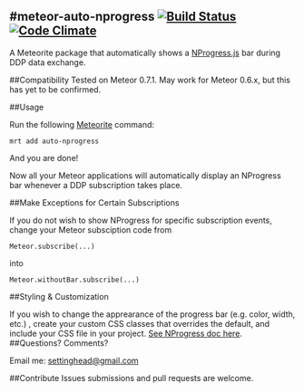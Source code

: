 #meteor-auto-nprogress [![Build Status](https://travis-ci.org/settinghead/meteor-auto-nprogress.png?branch=master)](https://travis-ci.org/settinghead/meteor-auto-nprogress) [![Code Climate](https://codeclimate.com/github/settinghead/meteor-auto-nprogress.png)](https://codeclimate.com/github/settinghead/meteor-auto-nprogress)
--------------------------

A Meteorite package that automatically shows a [NProgress.js](http://ricostacruz.com/nprogress/) bar during DDP data exchange.

##Compatibility
Tested on Meteor 0.7.1. May work for Meteor 0.6.x, but this has yet to be confirmed.

##Usage

Run the following [Meteorite](https://github.com/oortcloud/meteorite) command: 

    mrt add auto-nprogress


And you are done! 

Now all your Meteor applications will automatically display an NProgress bar whenever a DDP subscription takes place.

##Make Exceptions for Certain Subscriptions

If you do not wish to show NProgress for specific subscription events, change your Meteor subsciption code from 

    Meteor.subscribe(...)
    
into

    Meteor.withoutBar.subscribe(...)
    
##Styling & Customization

If you wish to change the apprearance of the progress bar (e.g. color, width, etc.) , create your custom CSS classes that overrides the default, and include your CSS file in your project. [See NProgress doc here](https://github.com/rstacruz/nprogress/#customization).
##Questions? Comments?

Email me: <settinghead@gmail.com>

##Contribute
Issues submissions and pull requests are welcome.
